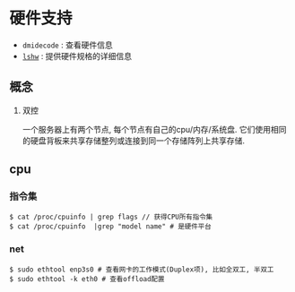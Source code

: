 # 硬件支持
- `dmidecode` : 查看硬件信息
- [`lshw`](https://linux.cn/article-11194-1.html) : 提供硬件规格的详细信息

## 概念
1. 双控

    一个服务器上有两个节点, 每个节点有自己的cpu/内存/系统盘. 它们使用相同的硬盘背板来共享存储整列或连接到同一个存储阵列上共享存储.

## cpu
### 指令集
```
$ cat /proc/cpuinfo | grep flags // 获得CPU所有指令集
$ cat /proc/cpuinfo  |grep "model name" # 是硬件平台
```

### net
```
$ sudo ethtool enp3s0 # 查看网卡的工作模式(Duplex项), 比如全双工, 半双工
$ sudo ethtool -k eth0 # 查看offload配置
```